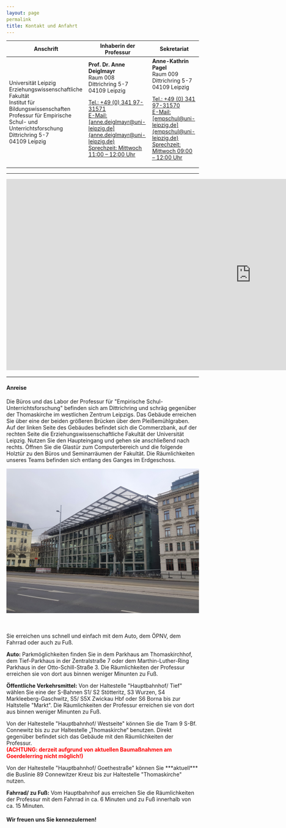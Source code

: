 ```yaml
---
layout: page
permalink
title: Kontakt und Anfahrt
---
```


<table>
  <thead>
    <tr>
      <th>Anschrift</th>
      <th>Inhaberin der Professur</th>
      <th>Sekretariat</th>
    </tr>
  </thead>
  <tbody>
    <tr>
      <td>Universität Leipzig<br>  
          Erziehungswissenschaftliche Fakult&auml;t<br>
          Institut f&uuml;r Bildungswissenschaften<br>
          Professur f&uuml;r Empirische Schul- und Unterrichtsforschung<br>
          Dittrichring 5-7<br>
          04109 Leipzig</td>
      <td><b>Prof. Dr. Anne Deiglmayr</b><br>
          Raum 008<br>
          Dittrichring 5-7<br>
          04109 Leipzig
          <p><u>Tel.:<u> +49 (0) 341 97-31571<br> 
          <u>E-Mail:<u> [anne.deiglmayr@uni-leipzig.de](anne.deiglmayr@uni-leipzig.de)<br>           <u>Sprechzeit:<u> Mittwoch 11:00 – 12:00 Uhr</p>
      <td><b>Anne-Kathrin Pagel</b><br>
          Raum 009<br>
          Dittrichring 5-7<br>
          04109 Leipzig
          <p><u>Tel.:<u> +49 (0) 341 97-31570<br>  
          <u>E-Mail:<u> [empschul@uni-leipzig.de](empschul@uni-leipzig.de)<br>  
          <u>Sprechzeit:<u> Mittwoch 09:00 – 12:00 Uhr</p>
      </td>
    </tr>
  </tbody>
</table> 

***

<iframe src="https://www.google.com/maps/embed?pb=!1m18!1m12!1m3!1d2372.2327579763164!2d12.373387629344208!3d51.33891480782422!2m3!1f0!2f0!3f0!3m2!1i1024!2i768!4f13.1!3m3!1m2!1s0x47a6f826e1d7ff6d%3A0xc2ce10d57bdf591!2sDittrichring%205%2C%2004109%20Leipzig!5e0!3m2!1sde!2sde!4v1591799658004!5m2!1sde!2sde" width="1280" height="500" frameborder="0" style="border:0;" allowfullscreen="" aria-hidden="false" tabindex="0"></iframe>

***

<h4>Anreise</h4>  

<p>Die Büros und das Labor der Professur für "Empirische Schul- Unterrichtsforschung" befinden sich am Dittrichring und schräg gegenüber der Thomaskirche im westlichen Zentrum Leipzigs. Das Gebäude erreichen Sie über eine der beiden größeren Brücken über dem Pleißemühlgraben. Auf der linken Seite des Gebäudes befindet sich die Commerzbank, auf der rechten Seite die Erziehungswissenschaftliche Fakultät der Universität Leipzig. Nutzen Sie den Haupteingang und gehen sie anschließend nach rechts. Öffnen Sie die Glastür zum Computerbereich und die folgende Holztür zu den Büros und Seminarräumen der Fakultät. Die Räumlichkeiten unseres Teams befinden sich entlang des Ganges im Erdgeschoss.</p> 

<div class="box alt">
    <div class="row 50% uniform">
		<div class="4u"><span class="image fit"><img src="assets/images/pic20.jpg" alt="" /></span></div>
		<div class="4u"><span class="image fit"><img src="assets/images/pic21.jpg" alt="" /></span></div>
		<div class="4u"><span class="image fit"><img src="assets/images/pic22.jpg" alt="" /></span></div>  
		
<p>Sie erreichen uns schnell und einfach mit dem Auto, dem ÖPNV, dem Fahrrad oder auch zu Fuß.</p>

<p><b>Auto:</b>
Parkmöglichkeiten finden Sie in dem Parkhaus am Thomaskirchhof, dem Tief-Parkhaus in der Zentralstraße 7 oder dem Marthin-Luther-Ring Parkhaus in der Otto-Schill-Straße 3. Die Räumlichkeiten der Professur erreichen sie von dort aus binnen weniger Minunten zu Fuß.<p> 

<p><b>Öffentliche Verkehrsmittel:</b>  
Von der Haltestelle "Hauptbahnhof/ Tief" wählen Sie eine der S-Bahnen S1/ S2 Stötteritz, S3 Wurzen, S4 Markleeberg-Gaschwitz, S5/ S5X Zwickau Hbf oder S6 Borna bis zur Haltstelle "Markt". Die Räumlichkeiten der Professur erreichen sie von dort aus binnen weniger Minunten zu Fuß.</p>  

<p>Von der Haltestelle "Hauptbahnhof/ Westseite" können Sie die Tram 9 S-Bf. Connewitz bis zu zur Haltestelle „Thomaskirche“ benutzen. Direkt gegenüber befindet sich das Gebäude mit den Räumlichkeiten der Professur.<br> 
<b><span style="color:red">(ACHTUNG: derzeit aufgrund von aktuellen Baumaßnahmen am Goerdelerring nicht möglich!)</span></b></p>  

<p>Von der Haltestelle "Hauptbahnhof/ Goethestraße" können Sie ***aktuell*** die Buslinie 89 Connewitzer Kreuz bis zur Haltestelle "Thomaskirche" nutzen.</p>

<p><b>Fahrrad/ zu Fuß:</b>  
Vom Hauptbahnhof aus erreichen Sie die Räumlichkeiten der Professur mit dem Fahrrad in ca. 6 Minuten und zu Fuß innerhalb von ca. 15 Minuten.</p> 


<h4>Wir freuen uns Sie kennezulernen!</h4> 
